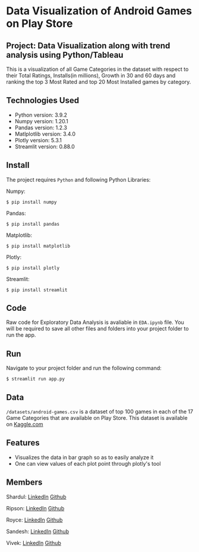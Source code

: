 # Data Visualization of Android Games on Play Store
## Project: Data Visualization along with trend analysis using Python/Tableau
This is a visualization of all Game Categories in the dataset with respect to their Total Ratings, Installs(in millions), Growth in 30 and 60 days and ranking the top 3 Most Rated and top 20 Most Installed games by category.

## Technologies Used
* Python version: 3.9.2
* Numpy version: 1.20.1
* Pandas version: 1.2.3
* Matlplotlib version: 3.4.0
* Plotly version: 5.3.1
* Streamlit version: 0.88.0

## Install
The project requires ```Python``` and following Python Libraries:

Numpy:
```
$ pip install numpy
```

Pandas:
```
$ pip install pandas
```

Matplotlib:
```
$ pip install matplotlib
```

Plotly:
```
$ pip install plotly
```

Streamlit:
```
$ pip install streamlit
```

## Code
Raw code for Exploratory Data Analysis is avaliable in ```EDA.ipynb``` file. You will be required to save all other files and folders into your project folder to run the app.

## Run
Navigate to your project folder and run the following command:
```
$ streamlit run app.py
```

## Data
```/datasets/android-games.csv``` is a dataset of top 100 games in each of the 17 Game Categories that are available on Play Store. This dataset is available on [Kaggle.com](https://www.kaggle.com/dhruvildave/top-play-store-games)

## Features
* Visualizes the data in bar graph so as to easily analyze it
* One can view values of each plot point through plotly's tool

## Members
Shardul: [LinkedIn](https://www.linkedin.com/in/shardul-shroff) [Github](https://github.com/shardul1501)

Ripson: [LinkedIn](https://www.linkedin.com/in/ripson-pereira-a009431a0) [Github](https://github.com/ripsonpereira)

Royce: [LinkedIn](https://www.linkedin.com/in/royce-d-cunha-4ba028202) [Github](https://github.com/Royce140)

Sandesh: [LinkedIn](https://www.linkedin.com/in/sandesh-yadav-361b671b2) [Github](https://github.com/SandeshDaddy)

Vivek: [LinkedIn](https://www.linkedin.com/in/vivek-pinto-66b8a01bb/) [Github](https://github.com/vivekpinto)
